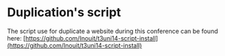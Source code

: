 # Duplication's script
The script use for duplicate a website during this conference can be found here: [https://github.com/Inouit/t3uni14-script-install](https://github.com/Inouit/t3uni14-script-install)